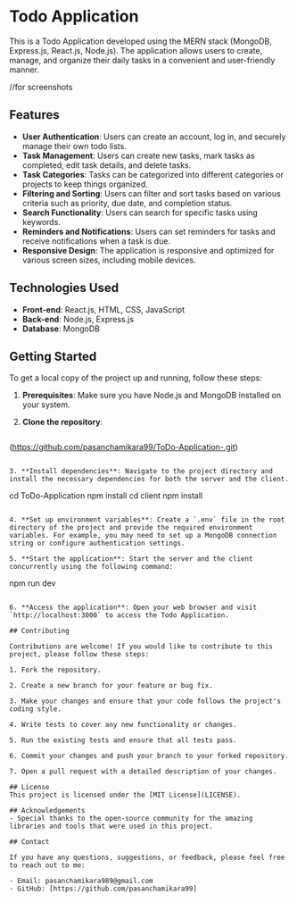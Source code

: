 # Todo Application

This is a Todo Application developed using the MERN stack (MongoDB, Express.js, React.js, Node.js). The application allows users to create, manage, and organize their daily tasks in a convenient and user-friendly manner.

//for screenshots

## Features

- **User Authentication**: Users can create an account, log in, and securely manage their own todo lists.
- **Task Management**: Users can create new tasks, mark tasks as completed, edit task details, and delete tasks.
- **Task Categories**: Tasks can be categorized into different categories or projects to keep things organized.
- **Filtering and Sorting**: Users can filter and sort tasks based on various criteria such as priority, due date, and completion status.
- **Search Functionality**: Users can search for specific tasks using keywords.
- **Reminders and Notifications**: Users can set reminders for tasks and receive notifications when a task is due.
- **Responsive Design**: The application is responsive and optimized for various screen sizes, including mobile devices.

## Technologies Used

- **Front-end**: React.js, HTML, CSS, JavaScript
- **Back-end**: Node.js, Express.js
- **Database**: MongoDB

## Getting Started

To get a local copy of the project up and running, follow these steps:

1. **Prerequisites**: Make sure you have Node.js and MongoDB installed on your system.

2. **Clone the repository**:
   ```
  (https://github.com/pasanchamikara99/ToDo-Application-.git)
   ```

3. **Install dependencies**: Navigate to the project directory and install the necessary dependencies for both the server and the client.
   ```
   cd ToDo-Application
   npm install
   cd client
   npm install
   ```

4. **Set up environment variables**: Create a `.env` file in the root directory of the project and provide the required environment variables. For example, you may need to set up a MongoDB connection string or configure authentication settings.

5. **Start the application**: Start the server and the client concurrently using the following command:
   ```
   npm run dev
   ```

6. **Access the application**: Open your web browser and visit `http://localhost:3000` to access the Todo Application.

## Contributing

Contributions are welcome! If you would like to contribute to this project, please follow these steps:

1. Fork the repository.

2. Create a new branch for your feature or bug fix.

3. Make your changes and ensure that your code follows the project's coding style.

4. Write tests to cover any new functionality or changes.

5. Run the existing tests and ensure that all tests pass.

6. Commit your changes and push your branch to your forked repository.

7. Open a pull request with a detailed description of your changes.

## License
This project is licensed under the [MIT License](LICENSE).

## Acknowledgements
- Special thanks to the open-source community for the amazing libraries and tools that were used in this project.

## Contact

If you have any questions, suggestions, or feedback, please feel free to reach out to me:

- Email: pasanchamikara989@gmail.com
- GitHub: [https://github.com/pasanchamikara99]
